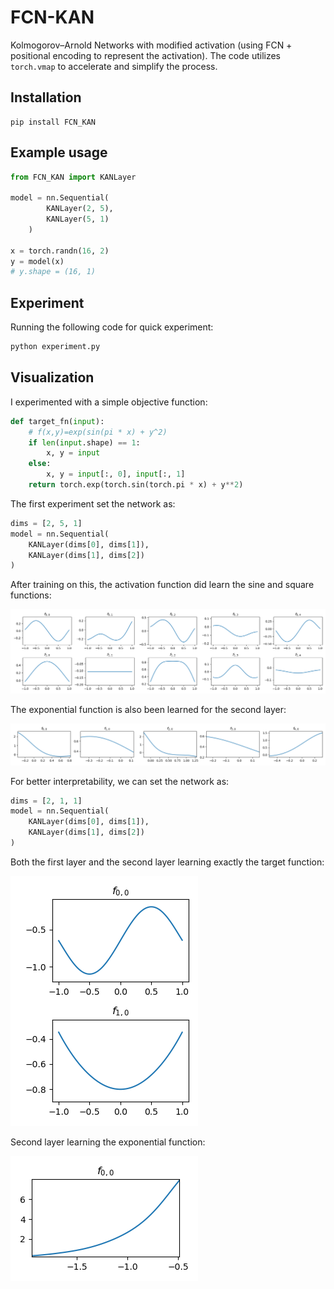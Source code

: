 # FCN-KAN
Kolmogorov–Arnold Networks with modified activation (using FCN + positional encoding to represent the activation). The code utilizes `torch.vmap` to accelerate and simplify the process.

## Installation

```
pip install FCN_KAN
```

## Example usage

```python
from FCN_KAN import KANLayer

model = nn.Sequential(
        KANLayer(2, 5),
        KANLayer(5, 1)
    )

x = torch.randn(16, 2)
y = model(x)
# y.shape = (16, 1)
```

## Experiment

Running the following code for quick experiment:

```bash
python experiment.py
```

## Visualization

I experimented with a simple objective function:

```python
def target_fn(input):
    # f(x,y)=exp(sin(pi * x) + y^2)
    if len(input.shape) == 1:
        x, y = input
    else:
        x, y = input[:, 0], input[:, 1]
    return torch.exp(torch.sin(torch.pi * x) + y**2)
```

The first experiment set the network as:

```python
dims = [2, 5, 1]
model = nn.Sequential(
    KANLayer(dims[0], dims[1]),
    KANLayer(dims[1], dims[2])
)
```

After training on this, the activation function did learn the sine and square functions:

![](./images/layer_0.png)

The exponential function is also been learned for the second layer:

![](./images/layer_1.png)

For better interpretability, we can set the network as:

```python
dims = [2, 1, 1]
model = nn.Sequential(
    KANLayer(dims[0], dims[1]),
    KANLayer(dims[1], dims[2])
)
```

Both the first layer and the second layer learning exactly the target function:

![](./images/layer_0_inter.png)

Second layer learning the exponential function:

![](./images/layer_1_inter.png)
